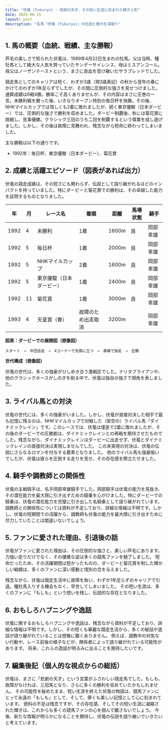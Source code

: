 ```yaml
---
title: "伏竜 (Fukuryu) - 悲劇の天才、その短い生涯に刻まれた輝きと影"
date: 2025-06-15
layout: post
description: "名馬『伏竜 (Fukuryu)』の伝説と魅力を深堀り"
---
```


## 1. 馬の概要（血統、戦績、主な勝鞍）

芦毛の美しさで知られた伏竜は、1989年4月22日生まれの牡馬。父は当時、種牡馬として絶大な人気を誇っていたサンデーサイレンス、母はミスアンコール。母父はノーザンテーストという、まさに良血を受け継いだサラブレッドでした。

競走馬としてのキャリアは短く、わずか3歳（現3歳表記）の秋から翌年の春にかけてのわずか1年足らずでしたが、その間に圧倒的な強さを見せつけました。通算成績は6戦4勝。勝率こそ高くありませんが、その内容はまさに圧巻の一言。未勝利戦を勝った後、いきなりオープン特別の毎日杯を快勝。その後、NHKマイルカップでは惜しくも2着に敗れましたが、続く東京優駿（日本ダービー）では、圧倒的な強さで勝利を収めました。ダービー制覇後、秋には菊花賞に挑戦し、見事優勝。クラシック三冠のうち二冠を制覇するという偉業を成し遂げました。しかし、その後は故障に見舞われ、残念ながら短命に終わってしまいました。

主な勝鞍は以下の通りです。

* 1992年：毎日杯、東京優駿（日本ダービー）、菊花賞


## 2. 成績と活躍エピソード（図表があれば出力）

伏竜の競走成績は、その短さにも関わらず、伝説として語り継がれるほどのインパクトを持っていました。特にダービーと菊花賞での勝利は、その卓越した能力を証明するものとなりました。

| 年 | 月 | レース名 | 着順 | 距離 | 馬場状態 | 騎手 |
|---|---|---|---|---|---|---|
| 1992 | 4 | 未勝利 | 1着 | 1600m | 良 |  岡部幸雄 |
| 1992 | 5 | 毎日杯 | 1着 | 2000m | 良 | 岡部幸雄 |
| 1992 | 5 | NHKマイルカップ | 2着 | 1600m | 良 | 岡部幸雄 |
| 1992 | 5 | 東京優駿（日本ダービー） | 1着 | 2400m | 良 | 岡部幸雄 |
| 1992 | 11 | 菊花賞 | 1着 | 3000m | 良 | 岡部幸雄 |
| 1993 | 4 | 天皇賞（春） | 故障のため出走取消 | 3200m | | 岡部幸雄 |


**図表：ダービーでの展開図（想像図）**

```
スタート　→　中団追走　→　4コーナーで先頭に立つ　→　直線で独走　→　圧勝
```

**世代構成（想像図）**

伏竜の世代は、多くの強豪がひしめき合う激戦区でした。ナリタブライアンや、他のクラシックホースがしのぎを削る中で、伏竜は独自の強さで頭角を表しました。


## 3. ライバル馬との対決

伏竜の世代には、多くの強豪がいました。しかし、伏竜が直接対決した相手で最も記憶に残るのは、NHKマイルカップで対戦した（架空の）ライバル馬「ダイナミックレイン」です。このレースでは、伏竜は僅差で2着に敗れましたが、その後のダービーでの圧勝劇は、ダイナミックレインとの再戦を期待させたものでした。残念ながら、ダイナミックレインはダービーに出走せず、伏竜とダイナミックレインの直接対決は実現しませんでした。  この未実現の対決は、伏竜の伝説にさらなるロマンを付与する要素となりました。  他のライバル馬も強豪揃いでしたが、伏竜は彼らを圧倒する走りを見せ、その存在感を際立たせました。


## 4. 騎手や調教師との関係性

伏竜の主戦騎手は、名手岡部幸雄騎手でした。岡部騎手は伏竜の能力を見抜き、その潜在能力を最大限に引き出すための騎乗を心がけました。特にダービーでの騎乗は、伏竜の潜在能力を完璧に引き出した名騎乗として語り継がれています。  調教師との関係性については資料が不足しており、詳細な情報は不明です。しかし、伏竜の短期間での活躍から、調教師も伏竜の能力を最大限に引き出すために尽力していたことは間違いないでしょう。


## 5. ファンに愛された理由、引退後の話

伏竜がファンに愛された理由は、その圧倒的な強さと、美しい芦毛にあります。  力強い走りだけでなく、その優雅な姿は多くの競馬ファンを魅了しました。  短命だったため、その活躍期間は短かったものの、ダービーと菊花賞を制した輝かしい戦績は、多くのファンに深い感動と惜別の念を与えました。

残念ながら、伏竜は競走生活中に故障を負い、わずか1年足らずのキャリアで引退。種牡馬入りする機会もなく、早世してしまいました。  その短い生涯は、多くのファンに「もしも」という想いを残し、伝説的な存在となりました。


## 6. おもしろハプニングや逸話

伏竜に関するおもしろハプニングや逸話は、残念ながら資料が不足しており、詳細な情報は不明です。しかし、その短くも華麗な競走生活から、多くの秘話や逸話が語り継がれていることは想像に難くありません。  例えば、調教中の何気ない行動や、レース前後の様子などが、関係者によって語り継がれている可能性があります。  将来、これらの逸話が明るみに出ることを期待したいです。


## 7. 編集後記（個人的な視点からの総括）

伏竜は、まさに「悲劇の天才」という言葉がふさわしい競走馬でした。もしも、故障がなければ、三冠馬となり、さらに多くの勝利を収めていたかもしれません。  その可能性を秘めたまま、短い生涯を終えた伏竜の物語は、競馬ファンにとって永遠の「もしも」として、そして、儚くも美しい記憶として心に刻まれています。  資料の不足は残念ですが、その存在感、そしてその短い生涯に凝縮された輝きは、これからも多くの競馬ファンの心を掴んで離さないでしょう。  今後、新たな情報が明らかになることを期待し、伏竜の伝説を語り継いでいきたいと考えています。
